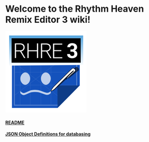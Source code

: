 # Welcome to the Rhythm Heaven Remix Editor 3 wiki!

![RHRE3 Logo](256.png)

#### [README](README.md)
#### [JSON Object Definitions for databasing](JSON-object-definitions.md)